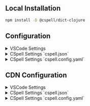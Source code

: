 ## Local Installation

```sh
npm install -D @cspell/dict-clojure
```

## Configuration

<details>
<summary>VSCode Settings</summary>

Add the following to your VSCode settings:

**`.vscode/settings.json`**

```jsonc
{
  "cSpell.import": ["@cspell/dict-clojure/cspell-ext.json"],
  "cSpell.dictionaries": ["clojure"],
}
```

</details>

<details>
<summary>CSpell Settings `cspell.json`</summary>

**`cspell.json`**

```jsonc
{
  "import": ["@cspell/dict-clojure/cspell-ext.json"],
  "dictionaries": ["clojure"],
}
```

</details>

<details>
<summary>CSpell Settings `cspell.config.yaml`</summary>

**`cspell.config.yaml`**

```yaml
import:
  - '@cspell/dict-clojure/cspell-ext.json'
dictionaries:
  - clojure
```

</details>

## CDN Configuration

<details>
<summary>VSCode Settings</summary>

Add the following to your VSCode settings:

**`.vscode/settings.json`**

```jsonc
{
  "cSpell.import": ["https://cdn.jsdelivr.net/npm/@cspell/dict-clojure@latest/cspell-ext.json/cspell-ext.json"],
  "cSpell.dictionaries": ["clojure"],
}
```

</details>

<details>
<summary>CSpell Settings `cspell.json`</summary>

**`cspell.json`**

```jsonc
{
  "import": ["https://cdn.jsdelivr.net/npm/@cspell/dict-clojure@latest/cspell-ext.json/cspell-ext.json"],
  "dictionaries": ["clojure"],
}
```

</details>

<details>
<summary>CSpell Settings `cspell.config.yaml`</summary>

**`cspell.config.yaml`**

```yaml
import:
  - https://cdn.jsdelivr.net/npm/@cspell/dict-clojure@latest/cspell-ext.json/cspell-ext.json
dictionaries:
  - clojure
```

</details>
